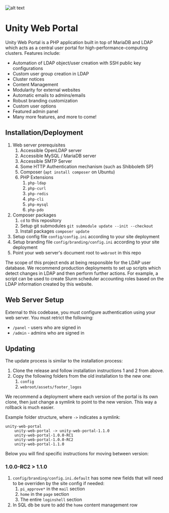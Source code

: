 ![alt text](https://user-images.githubusercontent.com/40907639/137608695-2d914da2-1ecc-480b-a47e-a9e33b2b1b45.png)

# Unity Web Portal
Unity Web Portal is a PHP application built in top of MariaDB and LDAP which acts as a central user portal for high-performance-computing clusters. Features include:
* Automation of LDAP object/user creation with SSH public key configurations
* Custom user group creation in LDAP
* Cluster notices
* Content Management
* Modularity for external websites
* Automatic emails to admins/emails
* Robust branding customization
* Custom user options
* Featured admin panel
* Many more features, and more to come!

## Installation/Deployment
1. Web server prerequisites
    1. Accessible OpenLDAP server
    1. Accessible MySQL / MariaDB server
    1. Accessible SMTP Server
    1. Some HTTP Authentication mechanism (such as Shibboleth SP)
    1. Composer (`apt install composer` on Ubuntu)
    1. PHP Extensions
        1. `php-ldap`
        2. `php-curl`
        3. `php-redis`
        4. `php-cli`
        5. `php-mysql`
        6. `php-pdo`
2. Composer packages
    1. `cd` to this repository
    1. Setup git submodules `git submodule update --init --checkout`
    1. Install packages `composer update`
3. Setup config file `config/config.ini` according to your site deployment
4. Setup branding file `config/branding/config.ini` according to your site deployment
5. Point your web server's document root to `webroot` in this repo

The scope of this project ends at being responsible for the LDAP user database. We recommend production deployments to set up scripts which detect changes in LDAP and then perform further actions. For example, a script can be used to create Slurm scheduler accounting roles based on the LDAP information created by this website.

## Web Server Setup
External to this codebase, you must configure authentication using your web server. You must retrict the following:
* `/panel` - users who are signed in
* `/admin` - admins who are signed in

## Updating
The update process is similar to the installation process:

1. Clone the release and follow installation instructions 1 and 2 from above.
2. Copy the following folders from the old installation to the new one:
    1. `config`
    2. `webroot/assets/footer_logos`

We recommend a deployment where each version of the portal is its own clone, then just change a symlink to point to the new version. This way a rollback is much easier.

Example folder structure, where `->` indicates a symlink:
```
unity-web-portal
    unity-web-portal -> unity-web-portal-1.1.0
    unity-web-portal-1.0.0-RC1
    unity-web-portal-1.0.0-RC2
    unity-web-portal-1.1.0
```

Below you will find specific instructions for moving between version:

### 1.0.0-RC2 > 1.1.0

1. `config/branding/config.ini.default` has some new fields that will need to be overriden by the site config if needed:
   1. `pi_approve*` in the `mail` section
   2. `home` in the `page` section
   3. The entire `loginshell` section
1. In SQL db be sure to add the `home` content management row
